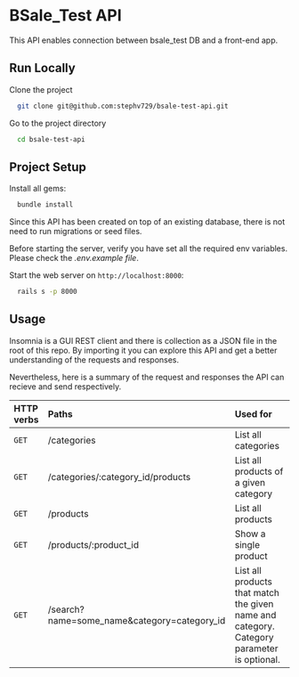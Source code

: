 
# BSale_Test API

This API enables connection between bsale_test DB and a front-end app.
## Run Locally

Clone the project

```bash
  git clone git@github.com:stephv729/bsale-test-api.git
```

Go to the project directory

```bash
  cd bsale-test-api
```



## Project Setup

Install all gems:

```bash
  bundle install
```

Since this API has been created on top of an existing database, there is not need to run migrations or seed files.


Before starting the server, verify you have set all the required env variables. Please check the *.env.example file*.

Start the web server on `http://localhost:8000`:

```bash
  rails s -p 8000
```
## Usage
Insomnia is a GUI REST client and there is collection as a JSON file in the root of this repo. By importing it you can explore this API and get a better understanding of the requests and responses.

Nevertheless, here is a summary of the request and responses the API can recieve and send respectively.


| HTTP verbs | Paths     | Used for                |
| :-------- | :------- | :------------------------- |
| `GET` | /categories | List all categories |
| `GET` | /categories/:category_id/products | List all products of a given category |
| `GET` | /products | List all products |
| `GET` | /products/:product_id | Show a single product |
| `GET` | /search?name=some_name&category=category_id | List all products that match the given name and category. Category parameter is optional.  |

